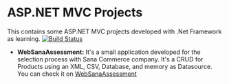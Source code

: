 # ASP.NET MVC Projects
This contains some ASP.NET MVC projects developed with .Net Framework as learning.
[![Build Status](https://travis-ci.com/modeh13/aspnet-mvc.svg?branch=master)](https://travis-ci.com/modeh13/aspnet-mvc)

- **WebSanaAssessment:**
It's a small application developed for the selection process with Sana Commerce company. It's a CRUD for Products using an XML, CSV, Database, and memory as Datasource. You can check it on [WebSanaAssessment](http://modeh13-001-site1.btempurl.com)
